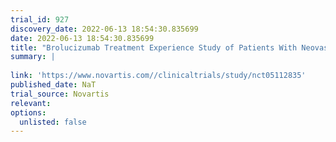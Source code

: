 ```yaml
---
trial_id: 927
discovery_date: 2022-06-13 18:54:30.835699
date: 2022-06-13 18:54:30.835699
title: "Brolucizumab Treatment Experience Study of Patients With Neovascular Age-related Macular Degeneration (nAMD) in UK Routine Clinical Practice (BESRA)"
summary: |
  
link: 'https://www.novartis.com//clinicaltrials/study/nct05112835'
published_date: NaT
trial_source: Novartis
relevant: 
options:
  unlisted: false
---
```

